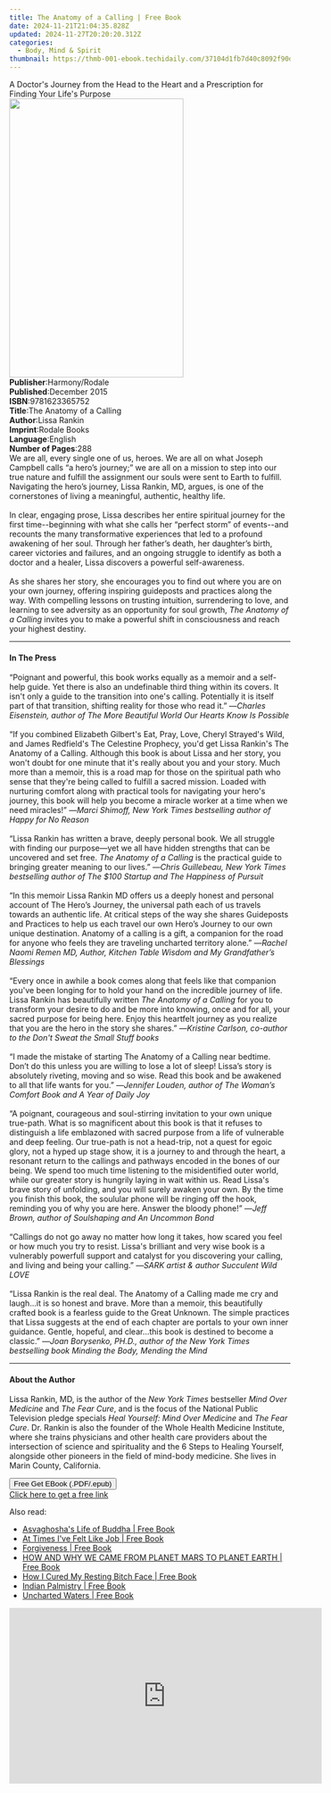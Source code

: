 ```yaml
---
title: The Anatomy of a Calling | Free Book
date: 2024-11-21T21:04:35.828Z
updated: 2024-11-27T20:20:20.312Z
categories:
  - Body, Mind & Spirit
thumbnail: https://thmb-001-ebook.techidaily.com/37104d1fb7d40c8092f90ddce52046292bfe67ab39a207d5e06e7833361b7b92.jpg
---
```

<main id="book-container">
  <div class="flex flex-col">
    <div class="book-brief flex-1 py-6 px-4 sm:p-6 md:py-10 md:px-8">
      <!-- brief-->
      <div class="book-brief-main">
        A Doctor's Journey from the Head to the Heart and a Prescription for
        Finding Your Life's Purpose
      </div>
    </div>
    <div
      class="book-meta-info flex-1 grid gap-4 col-start-1 col-end-3 row-start-1 sm:mb-6 sm:grid-cols-4 lg:gap-6 lg:col-start-2 lg:row-end-6 lg:row-span-6 lg:mb-0"
    >
      <div
        class="book-meta-info-left place-content-center mt-4 p-4 text-sm leading-6 col-start-2 col-span-2 dark:text-slate-400"
      >
        <img
          class="w-full h-500 object-cover rounded-lg sm:h-255 sm:col-span-2 lg:col-span-full"
          src="https://img-001-ebook.techidaily.com/e5f6c11588060227f8a757f2fcdc539944d56ac28b4b62ee276836d1f7885cf4.jpg"
          alt=""
          width="312"
          height="500"
        />
      </div>
      <div
        class="book-meta-info-right mt-2 col-start-1 row-start-2 col-span-3 self-center"
      >
        <!-- meta data  -->
        <div class="flex flex-col px-4 md:px-8">
          <div class="flex-1">
            <strong>Publisher</strong>:<span class="px-2">Harmony/Rodale</span>
          </div>
          <div class="flex-1">
            <strong>Published</strong>:<span class="px-2">December 2015</span>
          </div>
          <div class="flex-1">
            <strong>ISBN</strong>:<span class="px-2">9781623365752</span>
          </div>
          <div class="flex-1">
            <strong>Title</strong>:<span class="px-2"
              >The Anatomy of a Calling</span
            >
          </div>
          <div class="flex-1">
            <strong>Author</strong>:<span class="px-2">Lissa Rankin</span>
          </div>
          <div class="flex-1">
            <strong>Imprint</strong>:<span class="px-2">Rodale Books</span>
          </div>
          <div class="flex-1">
            <strong>Language</strong>:<span class="px-2">English</span>
          </div>
          <div class="flex-1">
            <strong>Number of Pages</strong>:<span class="px-2">288</span>
          </div>
        </div>
      </div>
    </div>
    <div class="book-description flex-1 py-6 px-4 sm:p-6 md:py-10 md:px-8">
      <div class="book-description-main">
        <div accordion-content="" id="description">
          We are all, every single one of us, heroes. We are all on what Joseph
          Campbell calls “a hero’s journey;” we are all on a mission to step
          into our true nature and fulfill the assignment our souls were sent to
          Earth to fulfill. Navigating the hero’s journey, Lissa Rankin, MD,
          argues, is one of the cornerstones of living a meaningful, authentic,
          healthy life.<br /><br />In clear, engaging prose, Lissa describes her
          entire spiritual journey for the first time--beginning with what she
          calls her “perfect storm” of events--and recounts the many
          transformative experiences that led to a profound awakening of her
          soul. Through her father’s death, her daughter’s birth, career
          victories and failures, and an ongoing struggle to identify as both a
          doctor and a healer, Lissa discovers a powerful self-awareness.
          <br /><br />As she shares her story, she encourages you to find out
          where you are on your own journey, offering inspiring guideposts and
          practices along the way. With compelling lessons on trusting
          intuition, surrendering to love, and learning to see adversity as an
          opportunity for soul growth, <i>The Anatomy of a Calling </i>invites
          you to make a powerful shift in consciousness and reach your highest
          destiny.
        </div>
        <div class="accordion-fader"></div>
      </div>
    </div>
    <div class="book-excerpts flex-1 py-6 px-4 sm:p-6 md:py-10 md:px-8">
      <!-- excerpts-->
      <div class="book-excerpts-main">
        <hr />
        <h4 class="placeholder placeholder-heading">
          <span>In The Press</span>
        </h4>
        <p>
          “Poignant and powerful, this book works equally as a memoir and a
          self-help guide. Yet there is also an undefinable third thing within
          its covers. It isn't only a guide to the transition into one's
          calling. Potentially it is itself part of that transition, shifting
          reality for those who read it.” —<i
            >Charles Eisenstein, author of The More Beautiful World Our Hearts
            Know Is Possible</i
          ><br /><br />“If you combined Elizabeth Gilbert's Eat, Pray, Love,
          Cheryl Strayed's Wild, and James Redfield's The Celestine Prophecy,
          you'd get Lissa Rankin's The Anatomy of a Calling. Although this book
          is about Lissa and her story, you won't doubt for one minute that it's
          really about you and your story. Much more than a memoir, this is a
          road map for those on the spiritual path who sense that they're being
          called to fulfill a sacred mission. Loaded with nurturing comfort
          along with practical tools for navigating your hero's journey, this
          book will help you become a miracle worker at a time when we need
          miracles!” —<i
            >Marci Shimoff, New York Times bestselling author of Happy for No
            Reason</i
          ><br /><br />“Lissa Rankin has written a brave, deeply personal book.
          We all struggle with finding our purpose—yet we all have hidden
          strengths that can be uncovered and set free. <i>The</i>
          <i>Anatomy of a Calling </i>is the practical guide to bringing greater
          meaning to our lives.” —<i
            >Chris Guillebeau, New York Times bestselling author of The $100
            Startup and The Happiness of Pursuit</i
          ><br /><br />“In this memoir Lissa Rankin MD offers us a deeply honest
          and personal account of The Hero’s Journey, the universal path each of
          us travels towards an authentic life. At critical steps of the way she
          shares Guideposts and Practices to help us each travel our own Hero’s
          Journey to our own unique destination. Anatomy of a calling is a gift,
          a companion for the road for anyone who feels they are traveling
          uncharted territory alone.” —<i
            >Rachel Naomi Remen MD, Author, Kitchen Table Wisdom and My
            Grandfather’s Blessings</i
          ><br /><br />“Every once in awhile a book comes along that feels like
          that companion you've been longing for to hold your hand on the
          incredible journey of life. Lissa Rankin has beautifully written
          <i>The Anatomy of a Calling </i>for you to transform your desire to do
          and be more into knowing, once and for all, your sacred purpose for
          being here. Enjoy this heartfelt journey as you realize that you are
          the hero in the story she shares.” —<i
            >Kristine Carlson, co-author to the Don't Sweat the Small Stuff
            books</i
          ><br /><br />“I made the mistake of starting The Anatomy of a Calling
          near bedtime. Don’t do this unless you are willing to lose a lot of
          sleep! Lissa’s story is absolutely riveting, moving and so wise. Read
          this book and be awakened to all that life wants for you.” —<i
            >Jennifer Louden, author of The Woman’s Comfort Book and A Year of
            Daily Joy</i
          ><br /><br />“A poignant, courageous and soul-stirring invitation to
          your own unique true-path. What is so magnificent about this book is
          that it refuses to distinguish a life emblazoned with sacred purpose
          from a life of vulnerable and deep feeling. Our true-path is not a
          head-trip, not a quest for egoic glory, not a hyped up stage show, it
          is a journey to and through the heart, a resonant return to the
          callings and pathways encoded in the bones of our being. We spend too
          much time listening to the misidentified outer world, while our
          greater story is hungrily laying in wait within us. Read Lissa's brave
          story of unfolding, and you will surely awaken your own. By the time
          you finish this book, the soulular phone will be ringing off the hook,
          reminding you of why you are here. Answer the bloody phone!” —<i
            >Jeff Brown, author of Soulshaping and An Uncommon Bond</i
          ><br /><br />“Callings do not go away no matter how long it takes, how
          scared you feel or how much you try to resist. Lissa's brilliant and
          very wise book is a vulnerably powerfull support and catalyst for you
          discovering your calling, and living and being your calling.” —<i
            >SARK artist &amp; author Succulent Wild LOVE</i
          ><br /><br />“Lissa Rankin is the real deal. The Anatomy of a Calling
          made me cry and laugh...it is so honest and brave. More than a memoir,
          this beautifully crafted book is a fearless guide to the Great
          Unknown. The simple practices that Lissa suggests at the end of each
          chapter are portals to your own inner guidance. Gentle, hopeful, and
          clear...this book is destined to become a classic.” —<i
            >Joan Borysenko, PH.D., author of the New York Times bestselling
            book Minding the Body, Mending the Mind</i
          >
        </p>
      </div>
    </div>
    <div class="book-about-author flex-1 py-6 px-4 sm:p-6 md:py-10 md:px-8">
      <!-- about author-->
      <div class="book-main-author-main">
        <hr />
        <h4 class="placeholder placeholder-heading">
          <span>About the Author</span>
        </h4>
        <p>
          Lissa Rankin, MD, is the author of the
          <i>New York Times </i>bestseller <i>Mind Over Medicine</i> and
          <i>The Fear Cure</i>, and is the focus of the National Public
          Television pledge specials
          <i>Heal Yourself: Mind Over Medicine </i>and <i>The Fear Cure</i>. Dr.
          Rankin is also the founder of the Whole Health Medicine Institute,
          where she trains physicians and other health care providers about the
          intersection of science and spirituality and the 6 Steps to Healing
          Yourself, alongside other pioneers in the field of mind-body medicine.
          She lives in Marin County, California.
        </p>
      </div>
    </div>
    <div class="book-free-get flex-1 py-6 px-4 sm:p-6 md:py-10 md:px-8">
      <button
        id="btn-free-get"
        class="bg-blue-500 hover:bg-blue-700 text-white font-bold py-2 px-4 rounded"
      >
        Free Get EBook (.PDF/.epub)
      </button>
      <div id="countdown-display" class="px-2 text-lg mt-2"></div>
      <a
        id="free-link"
        class="hidden bg-blue-500 hover:bg-blue-700 text-white font-bold py-2 px-4 rounded"
        href="https://www.ebooks.com/en-us/book/96177323/the-anatomy-of-a-calling/lissa-rankin/"
        target="_blank"
        >Click here to get a free link</a
      >
    </div>
    <script>
      let countdownTime = 0;
      let countdownInterval = null;
      document
        .getElementById('btn-free-get')
        .addEventListener('click', startCountdown);
      function startCountdown() {
        countdownTime = new Date().getTime() + 60000 * 3;
        countdownInterval = setInterval(updateCountdown, 1000);
        document.getElementById('btn-free-get').disabled = true;
        document
          .getElementById('btn-free-get')
          .classList.add('bg-gray-500', 'cursor-not-allowed');
      }
      function updateCountdown() {
        let currentTime = new Date().getTime();
        let timeLeft = countdownTime - currentTime;
        let secondsLeft = Math.floor(timeLeft / 1000);
        document.getElementById('countdown-display').innerHTML =
          `Remaining time: ${secondsLeft} seconds.`;
        if (secondsLeft <= 0) {
          clearInterval(countdownInterval);
          document.getElementById('btn-free-get').classList.add('hidden');
          document.getElementById('free-link').classList.remove('hidden');
          document.getElementById('countdown-display').innerHTML = '';
        }
      }
    </script>
  </div>
</main>

<ins class="adsbygoogle"
      style="display:block"
      data-ad-client="ca-pub-7571918770474297"
      data-ad-slot="8358498916"
      data-ad-format="auto"
      data-full-width-responsive="true"></ins>
    

<span class="atpl-alsoreadstyle">Also read:</span>
<div><ul>
<li><a href="https://novels-ebooks.techidaily.com/211258469-9798869228017-asvaghoshas-life-of-buddha/"><u>Asvaghosha's Life of Buddha | Free Book</u></a></li>
<li><a href="https://novels-ebooks.techidaily.com/211258335-9781641916349-at-times-ive-felt-like-job/"><u>At Times I've Felt Like Job | Free Book</u></a></li>
<li><a href="https://novels-ebooks.techidaily.com/211258664-9798988642138-forgiveness/"><u>Forgiveness | Free Book</u></a></li>
<li><a href="https://novels-ebooks.techidaily.com/211258312-9798889825272-how-and-why-we-came-from-planet-mars-to-planet-earth/"><u>HOW AND WHY WE CAME FROM PLANET MARS TO PLANET EARTH | Free Book</u></a></li>
<li><a href="https://novels-ebooks.techidaily.com/211258546-9798989587001-how-i-cured-my-resting-bitch-face/"><u>How I Cured My Resting Bitch Face | Free Book</u></a></li>
<li><a href="https://novels-ebooks.techidaily.com/211258454-9798869228031-indian-palmistry/"><u>Indian Palmistry | Free Book</u></a></li>
<li><a href="https://novels-ebooks.techidaily.com/211258393-9781913770853-uncharted-waters/"><u>Uncharted Waters | Free Book</u></a></li>
</ul></div>

<!-- affiliate ads begin -->
<iframe width="560" height="315" src="https://www.youtube.com/embed/B2MlLvGxMwI?si=q_blGjXyJrGtzT8d&autoplay=1" title="YouTube video player" frameborder="0" allow="accelerometer; autoplay; clipboard-write; encrypted-media; gyroscope; picture-in-picture; web-share" referrerpolicy="strict-origin-when-cross-origin" allowfullscreen></iframe>
<!-- affiliate ads end -->


